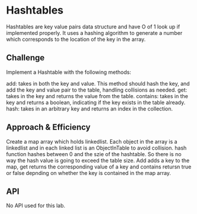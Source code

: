 
# Hashtables
<!-- Short summary or background information -->
Hashtables are key value pairs data structure and have O of 1 look up if implemented properly. It uses a hashing algorithm to generate a number which corresponds to the location of the key in the array. 

## Challenge
<!-- Description of the challenge -->
Implement a Hashtable with the following methods:

add: takes in both the key and value. This method should hash the key, and add the key and value pair to the table, handling collisions as needed.
get: takes in the key and returns the value from the table.
contains: takes in the key and returns a boolean, indicating if the key exists in the table already.
hash: takes in an arbitrary key and returns an index in the collection.

## Approach & Efficiency
<!-- What approach did you take? Why? What is the Big O space/time for this approach? -->
Create a map array which holds linkedlist. Each object in the array is a linkedlist and in each linked list is an ObjectInTable to avoid collision. 
hash function hashes between 0 and the szie of the hashtable. So there is no way the hash value is going to exceed the table size. Add adds a key to the map, get returns the corresponding value of a key and contains retursn true or false depnding on whether the key is contained in the map array. 

## API
<!-- Description of each method publicly available in each of your hashtable -->
No API used for this lab. 
